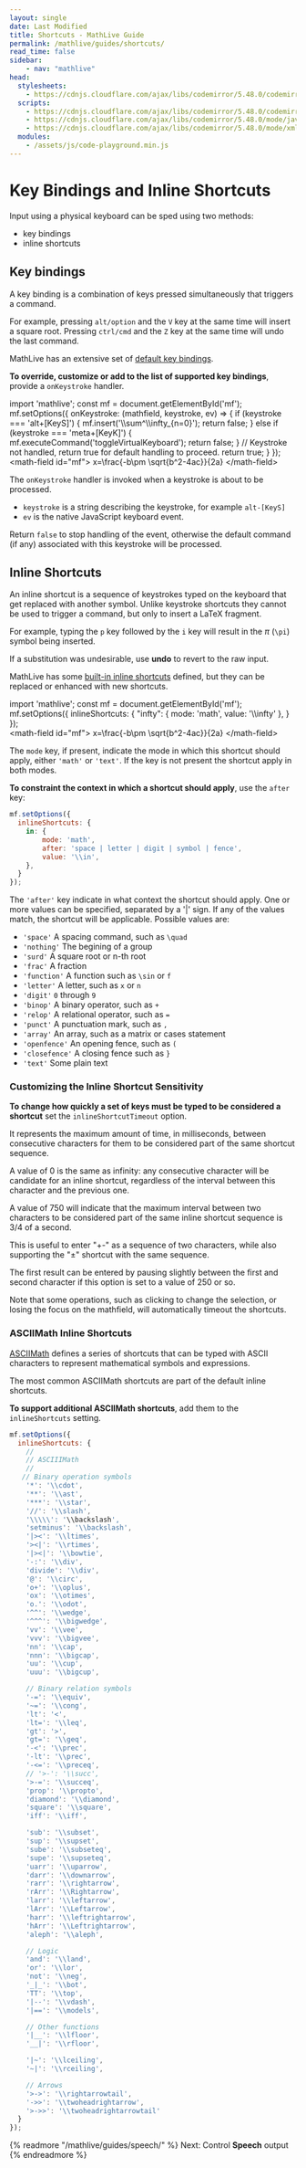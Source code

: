 ```yaml
---
layout: single
date: Last Modified
title: Shortcuts - MathLive Guide
permalink: /mathlive/guides/shortcuts/
read_time: false
sidebar:
    - nav: "mathlive"
head:
  stylesheets:
    - https://cdnjs.cloudflare.com/ajax/libs/codemirror/5.48.0/codemirror.min.css
  scripts:
    - https://cdnjs.cloudflare.com/ajax/libs/codemirror/5.48.0/codemirror.min.js
    - https://cdnjs.cloudflare.com/ajax/libs/codemirror/5.48.0/mode/javascript/javascript.min.js
    - https://cdnjs.cloudflare.com/ajax/libs/codemirror/5.48.0/mode/xml/xml.min.js
  modules:
    - /assets/js/code-playground.min.js
---
```

<script>
    moduleMap = {
        mathlive: "//unpkg.com/mathlive/dist/mathlive.min.mjs",
        "html-to-image": "///assets/js/html-to-image.js",
    };
</script>

# Key Bindings and Inline Shortcuts

Input using a physical keyboard can be sped using two methods:

-   key bindings
-   inline shortcuts

## Key bindings

A key binding is a combination of keys pressed simultaneously that
triggers a command.

For example, pressing `alt/option` and the `V` key at the same time will insert
a square root. Pressing `ctrl/cmd` and the `Z` key at the same time will undo
the last command.

MathLive has an extensive set of [default key bindings](https://github.com/arnog/mathlive/blob/master/src/editor/keybindings.ts). 

**To override, customize or add to the list of supported key bindings**, provide a
`onKeystroke` handler.

<code-playground layout="stack">
    <style slot="style">
      .output:focus-within {
        outline: Highlight auto 1px;
        outline: -webkit-focus-ring-color auto 1px
      }
      .output math-field:focus, .output math-field:focus-within {
        outline: none;
      }
    </style>
    <div slot="javascript">import 'mathlive';
const mf = document.getElementById('mf');
mf.setOptions({
  onKeystroke: (mathfield, keystroke, ev) => {
    if (keystroke === 'alt+[KeyS]') {
      mf.insert('\\sum^\\infty_{n=0}');
      return false;
    } else if (keystroke === 'meta+[KeyK]') {
      mf.executeCommand('toggleVirtualKeyboard');
      return false;
    }
    // Keystroke not handled, return true for default handling to proceed.
    return true;
  }
});
</div>
    <div slot="html">&lt;math-field id="mf"&gt;
    x=\frac{-b\pm \sqrt{b^2-4ac}}{2a}
&lt;/math-field&gt;
</div>
</code-playground>

The `onKeystroke` handler is invoked when a keystroke is about to be processed.

-   `keystroke` is a string describing the keystroke, for example `alt-[KeyS]`
-   `ev` is the native JavaScript keyboard event.

Return `false` to stop handling of the event, otherwise the default command
(if any) associated with this keystroke will be processed.

## Inline Shortcuts

An inline shortcut is a sequence of keystrokes typed on the keyboard that get
replaced with another symbol. Unlike keystroke shortcuts they cannot be used to
trigger a command, but only to insert a LaTeX fragment.

For example, typing the `p` key followed by the `i` key will result in the _π_ (`\pi`) symbol being inserted.

If a substitution was undesirable, use **undo** to revert to the raw input.

MathLive has some [built-in inline shortcuts](https://github.com/arnog/mathlive/blob/master/src/editor/shortcuts-definitions.ts) defined, but they can be replaced or
enhanced with new shortcuts.

<code-playground layout="stack">
    <style slot="style">
      .output:focus-within {
        outline: Highlight auto 1px;
        outline: -webkit-focus-ring-color auto 1px
      }
      .output math-field:focus, .output math-field:focus-within {
        outline: none;
      }
    </style>
    <div slot="javascript">import 'mathlive';
const mf = document.getElementById('mf');
mf.setOptions({
  inlineShortcuts: {
    "infty": { mode: 'math', value: '\\infty' },
  }
});
</div>
    <div slot="html">&lt;math-field id="mf"&gt;
    x=\frac{-b\pm \sqrt{b^2-4ac}}{2a}
&lt;/math-field&gt;
</div>
</code-playground>

The `mode` key, if present, indicate the mode in which this shortcut should apply, either `'math'` or `'text'`. If the key is not present the shortcut apply in both modes.


**To constraint the context in which a shortcut should apply**, use the `after` 
key:

```javascript
mf.setOptions({
  inlineShortcuts: {
    in: {
        mode: 'math',
        after: 'space | letter | digit | symbol | fence',
        value: '\\in',
    },
  }
});
```

The `'after'` key indicate in what context the shortcut should apply. One or more values can be specified, separated by a '|' sign. If any of the values match, the shortcut will be applicable. Possible values are:

-   `'space'` A spacing command, such as `\quad`
-   `'nothing'` The begining of a group
-   `'surd'` A square root or n-th root
-   `'frac'` A fraction
-   `'function'` A function such as `\sin` or `f`
-   `'letter'` A letter, such as `x` or `n`
-   `'digit'` `0` through `9`
-   `'binop'` A binary operator, such as `+`
-   `'relop'` A relational operator, such as `=`
-   `'punct'` A punctuation mark, such as `,`
-   `'array'` An array, such as a matrix or cases statement
-   `'openfence'` An opening fence, such as `(`
-   `'closefence'` A closing fence such as `}`
-   `'text'` Some plain text

### Customizing the Inline Shortcut Sensitivity

**To change how quickly a set of keys must be typed to be considered a shortcut**
set the `inlineShortcutTimeout` option.

It represents the maximum amount of time, in milliseconds, between consecutive characters for them to be
considered part of the same shortcut sequence.

A value of 0 is the same as infinity: any consecutive
character will be candidate for an inline shortcut, regardless of the
interval between this character and the previous one.

A value of 750 will indicate that the maximum interval between two
characters to be considered part of the same inline shortcut sequence is
3/4 of a second.

This is useful to enter "+-" as a sequence of two characters, while also
supporting the "±" shortcut with the same sequence.

The first result can be entered by pausing slightly between the first and
second character if this option is set to a value of 250 or so.

Note that some operations, such as clicking to change the selection, or losing
the focus on the mathfield, will automatically timeout the shortcuts.

### ASCIIMath Inline Shortcuts

[ASCIIMath](https://github.com/asciimath/asciimathml/blob/master/ASCIIMathML.js) defines a series of shortcuts that can be typed with ASCII characters to
represent mathematical symbols and expressions.

The most common ASCIIMath shortcuts are part of the default inline shortcuts.

**To support additional ASCIIMath shortcuts**, add them to the `inlineShortcuts`
setting.

```js
mf.setOptions({
  inlineShortcuts: {
    //
    // ASCIIIMath
    //
   // Binary operation symbols
    '*': '\\cdot',
    '**': '\\ast',
    '***': '\\star',
    '//': '\\slash',
    '\\\\\': '\\backslash',
    'setminus': '\\backslash',
    '|><': '\\ltimes',
    '><|': '\\rtimes',
    '|><|': '\\bowtie',
    '-:': '\\div',
    'divide': '\\div',
    '@': '\\circ',
    'o+': '\\oplus',
    'ox': '\\otimes',
    'o.': '\\odot',
    '^^': '\\wedge',
    '^^^': '\\bigwedge',
    'vv': '\\vee',
    'vvv': '\\bigvee',
    'nn': '\\cap',
    'nnn': '\\bigcap',
    'uu': '\\cup',
    'uuu': '\\bigcup',

    // Binary relation symbols
    '-=': '\\equiv',
    '~=': '\\cong',
    'lt': '<',
    'lt=': '\\leq',
    'gt': '>',
    'gt=': '\\geq',
    '-<': '\\prec',
    '-lt': '\\prec',
    '-<=': '\\preceq',
    // '>-': '\\succ',
    '>-=': '\\succeq',
    'prop': '\\propto',
    'diamond': '\\diamond',
    'square': '\\square',
    'iff': '\\iff',

    'sub': '\\subset',
    'sup': '\\supset',
    'sube': '\\subseteq',
    'supe': '\\supseteq',
    'uarr': '\\uparrow',
    'darr': '\\downarrow',
    'rarr': '\\rightarrow',
    'rArr': '\\Rightarrow',
    'larr': '\\leftarrow',
    'lArr': '\\Leftarrow',
    'harr': '\\leftrightarrow',
    'hArr': '\\Leftrightarrow',
    'aleph': '\\aleph',

    // Logic
    'and': '\\land',
    'or': '\\lor',
    'not': '\\neg',
    '_|_': '\\bot',
    'TT': '\\top',
    '|--': '\\vdash',
    '|==': '\\models',

    // Other functions
    '|__': '\\lfloor',
    '__|': '\\rfloor',

    '|~': '\\lceiling',
    '~|': '\\rceiling',

    // Arrows
    '>->': '\\rightarrowtail',
    '->>': '\\twoheadrightarrow',
    '>->>': '\\twoheadrightarrowtail'
  }
});
```




{% readmore "/mathlive/guides/speech/" %}
Next: Control <strong>Speech</strong> output
{% endreadmore %}
